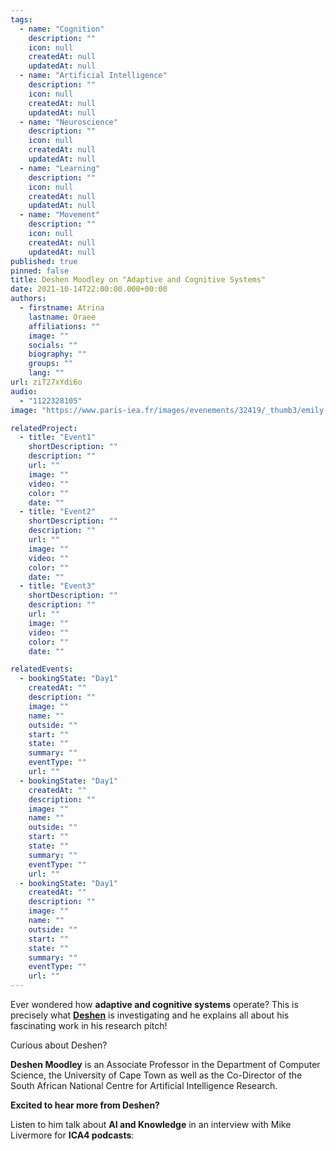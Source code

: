 ```yaml
---
tags:
  - name: "Cognition"
    description: ""
    icon: null
    createdAt: null
    updatedAt: null
  - name: "Artificial Intelligence"
    description: ""
    icon: null
    createdAt: null
    updatedAt: null
  - name: "Neuroscience"
    description: ""
    icon: null
    createdAt: null
    updatedAt: null
  - name: "Learning"
    description: ""
    icon: null
    createdAt: null
    updatedAt: null
  - name: "Movement"
    description: ""
    icon: null
    createdAt: null
    updatedAt: null
published: true
pinned: false
title: Deshen Moodley on "Adaptive and Cognitive Systems"
date: 2021-10-14T22:00:00.000+00:00
authors:
  - firstname: Atrina
    lastname: Oraee
    affiliations: ""
    image: ""
    socials: ""
    biography: ""
    groups: ""
    lang: ""
url: ziT27xYdi6o
audio:
  - "1122328105"
image: "https://www.paris-iea.fr/images/evenements/32419/_thumb3/emily-morter-8xaa0f9yqne-unsplash.jpg"

relatedProject:
  - title: "Event1"
    shortDescription: ""
    description: ""
    url: ""
    image: ""
    video: ""
    color: ""
    date: ""
  - title: "Event2"
    shortDescription: ""
    description: ""
    url: ""
    image: ""
    video: ""
    color: ""
    date: ""
  - title: "Event3"
    shortDescription: ""
    description: ""
    url: ""
    image: ""
    video: ""
    color: ""
    date: ""

relatedEvents:
  - bookingState: "Day1"
    createdAt: ""
    description: ""
    image: ""
    name: ""
    outside: ""
    start: ""
    state: ""
    summary: ""
    eventType: ""
    url: ""
  - bookingState: "Day1"
    createdAt: ""
    description: ""
    image: ""
    name: ""
    outside: ""
    start: ""
    state: ""
    summary: ""
    eventType: ""
    url: ""
  - bookingState: "Day1"
    createdAt: ""
    description: ""
    image: ""
    name: ""
    outside: ""
    start: ""
    state: ""
    summary: ""
    eventType: ""
    url: ""
---
```


Ever wondered how **adaptive and cognitive systems** operate? This is precisely what [**Deshen**](/fellows#moodley "Deshen Moodley") is investigating and he explains all about his fascinating work in his research pitch!

Curious about Deshen?

**Deshen Moodley** is an Associate Professor in the Department of Computer Science, the University of Cape Town as well as the Co-Director of the South African National Centre for Artificial Intelligence Research.

**Excited to hear more from Deshen?**

Listen to him talk about **AI and Knowledge** in an interview with Mike Livermore for **ICA4 podcasts**:
